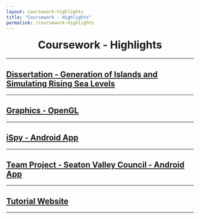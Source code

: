 ```yaml
---
layout: coursework-highlights
title: "Coursework - Highlights"
permalink: /coursework-highlights
---
```


<h1 style="text-align:center;margin-top:20px;">Coursework - Highlights</h1>
<hr>
<div class="row">

<h2><a href="#">Dissertation - Generation of Islands and Simulating Rising Sea Levels</a></h2>
<hr>
</div>

<div class="row">
  
<h2><a href="#">Graphics - OpenGL</a></h2>
<hr>
</div>

<div class="row">
  
<h2><a href="#">iSpy - Android App</a></h2>
<hr>
</div>

<div class="row">
  
<h2><a href="#">Team Project - Seaton Valley Council - Android App</a></h2>
<hr>
</div>

<div class="row">
  
<h2><a href="#">Tutorial Website</a></h2>
<hr>
</div>
